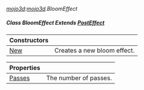 _[mojo3d](../../modules/mojo3d/mojo3d-module.md):[mojo3d](../../modules/mojo3d/mojo3d-module.md).BloomEffect_
##### Class BloomEffect Extends [PostEffect](../../modules/mojo3d/mojo3d-posteffect.md)

| Constructors | |
|:---|:---|
| [New](mojo3d-bloomeffect-new.md) | Creates a new bloom effect. |

| Properties | |
|:---|:---|
| [Passes](mojo3d-bloomeffect-passes.md) | The number of passes. |
